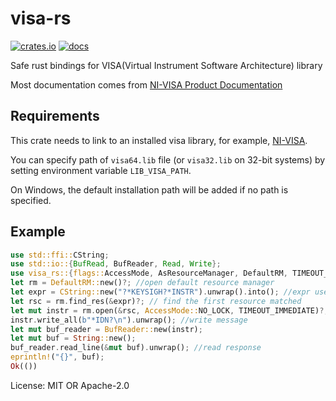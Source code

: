 ﻿# visa-rs

[![crates.io](https://img.shields.io/crates/v/visa-rs.svg)](https://crates.io/crates/visa-rs)
[![docs](https://docs.rs/visa-rs/badge.svg)](https://docs.rs/visa-rs)


Safe rust bindings for VISA(Virtual Instrument Software Architecture) library

Most documentation comes from [NI-VISA Product Documentation](https://www.ni.com/docs/en-US/bundle/ni-visa-20.0/page/ni-visa/help_file_title.html)

## Requirements
This crate needs to link to an installed visa library, for example, [NI-VISA](https://www.ni.com/en-us/support/downloads/drivers/download.ni-visa.html).

You can specify path of `visa64.lib` file (or `visa32.lib` on 32-bit systems) by setting environment variable `LIB_VISA_PATH`.

On Windows, the default installation path will be added if no path is specified.

## Example
```rust
use std::ffi::CString;
use std::io::{BufRead, BufReader, Read, Write};
use visa_rs::{flags::AccessMode, AsResourceManager, DefaultRM, TIMEOUT_IMMEDIATE};
let rm = DefaultRM::new()?; //open default resource manager
let expr = CString::new("?*KEYSIGH?*INSTR").unwrap().into(); //expr used to match resource name
let rsc = rm.find_res(&expr)?; // find the first resource matched
let mut instr = rm.open(&rsc, AccessMode::NO_LOCK, TIMEOUT_IMMEDIATE)?; //open a session to resource
instr.write_all(b"*IDN?\n").unwrap(); //write message
let mut buf_reader = BufReader::new(instr);
let mut buf = String::new();
buf_reader.read_line(&mut buf).unwrap(); //read response
eprintln!("{}", buf);
Ok(())
```

License: MIT OR Apache-2.0
